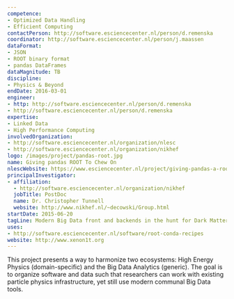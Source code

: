 ```yaml
---
competence:
- Optimized Data Handling
- Efficient Computing
contactPerson: http://software.esciencecenter.nl/person/d.remenska
coordinator: http://software.esciencecenter.nl/person/j.maassen
dataFormat:
- JSON
- ROOT binary format
- pandas DataFrames
dataMagnitude: TB
discipline:
- Physics & Beyond
endDate: 2016-03-01
engineer:
- http: http://software.esciencecenter.nl/person/d.remenska
- http://software.esciencecenter.nl/person/d.remenska
expertise:
- Linked Data
- High Performance Computing
involvedOrganization:
- http://software.esciencecenter.nl/organization/nlesc
- http://software.esciencecenter.nl/organization/nikhef
logo: /images/project/pandas-root.jpg
name: Giving pandas ROOT To Chew On
nlescWebsite: https://www.esciencecenter.nl/project/giving-pandas-a-root-to-chew-on
principalInvestigator:
- affiliation:
  - http://software.esciencecenter.nl/organization/nikhef
  jobTitle: PostDoc
  name: Dr. Christopher Tunnell
  website: http://www.nikhef.nl/~decowski/Group.html
startDate: 2015-06-20
tagLine: Modern Big Data front and backends in the hunt for Dark Matter.
uses:
- http://software.esciencecenter.nl/software/root-conda-recipes
website: http://www.xenon1t.org
---
```

This project presents a way to harmonize two ecosystems: High Energy Physics (domain-specific) and the Big Data Analytics (generic). The goal is to organize software and data such that researchers can work with existing particle physics infrastructure, yet still use modern communal Big Data tools.
